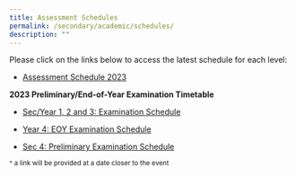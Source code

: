```yaml
---
title: Assessment Schedules
permalink: /secondary/academic/schedules/
description: ""
---
```

Please click on the links below to access the latest schedule for each level:

*   [Assessment Schedule 2023](https://docs.google.com/spreadsheets/d/e/2PACX-1vRm149XtkmSXhY5s6v6LFCqfESiU9dOGnoe0Nr-PAlrqZodOortLm7C5VY-tWMrQ00DFxKnRT1ix7AK/pubhtml)


**2023 Preliminary/End-of-Year Examination Timetable**

*   [Sec/Year 1, 2 and 3: Examination Schedule](https://docs.google.com/spreadsheets/d/e/2PACX-1vRvmu3BQJBgizgZa-hlB0YISOBxHnnUyJd8VCmmoWQqOpnyb2-Up9N8JJ52Xiw5y0xzy8NiQpRTpcqT/pubhtml)

*   [Year 4: EOY Examination Schedule](https://docs.google.com/spreadsheets/d/e/2PACX-1vSlTgX1dwF0LdBPtNh2FXjrVjJPSJN3s1FyNT3W_FK-fwLDcKY1f786t8Khv-lq7HhEV5RtIBqaBlxS/pubhtml)

*   [Sec 4: Preliminary Examination Schedule](https://docs.google.com/spreadsheets/d/e/2PACX-1vQ4GYrmKIl-_ZyjnPDN1t4bo4wgXqey35oHjfb5qMXoVbcj1nbg3A522eBXYbygEPcprrhIZ3nXjC4w/pubhtml)


<sup> ^ a link will be provided at a date closer to the event</sup>